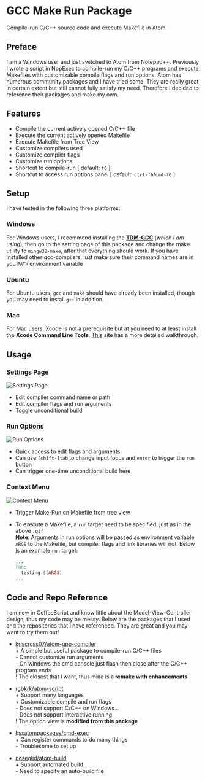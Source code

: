 # GCC Make Run Package

Compile-run C/C++ source code and execute Makefile in Atom.



## Preface

I am a Windows user and just switched to Atom from Notepad++. Previously I wrote a script in NppExec to compile-run my C/C++ programs and execute Makefiles with customizable compile flags and run options. Atom has numerous community packages and I have tried some. They are really great in certain extent but still cannot fully satisfy my need. Therefore I decided to reference their packages and make my own.



## Features

* Compile the current actively opened C/C++ file
* Execute the current actively opened Makefile
* Execute Makefile from Tree View
* Customize compilers used
* Customize compiler flags
* Customize run options
* Shortcut to compile-run [ default: `f6` ]
* Shortcut to access run options panel [ default: `ctrl-f6`/`cmd-f6` ]



## Setup
I have tested in the following three platforms:

### Windows
For Windows users, I recommend installing the [**TDM-GCC**](http://tdm-gcc.tdragon.net/) (*which I am using*), then go to the setting page of this package and change the make utility to `mingw32-make`, after that everything should work. If you have installed other gcc-compilers, just make sure their command names are in you `PATH` environment variable

### Ubuntu
For Ubuntu users, `gcc` and `make` should have already been installed, though you may need to install `g++` in addition.

### Mac
For Mac users, Xcode is not a prerequisite but at you need to at least install the **Xcode Command Line Tools**. [This](http://railsapps.github.io/xcode-command-line-tools.html) site has a more detailed walkthrough.



## Usage

### Settings Page
![Settings Page](https://raw.githubusercontent.com/tomlau10/gcc-make-run/master/images/settings.gif)
* Edit compiler command name or path
* Edit compiler flags and run arguments
* Toggle unconditional build

### Run Options
![Run Options](https://raw.githubusercontent.com/tomlau10/gcc-make-run/master/images/options.gif)
* Quick access to edit flags and arguments
* Can use `[shift-]tab` to change input focus and `enter` to trigger the `run` button
* Can trigger one-time unconditional build here

### Context Menu
![Context Menu](https://raw.githubusercontent.com/tomlau10/gcc-make-run/master/images/menu.gif)
* Trigger Make-Run on Makefile from tree view
* To execute a Makefile, a `run` target need to be specified, just as in the above `.gif`  
  **Note**: Arguments in run options will be passed as environment variable `ARGS` to the Makefile, but compiler flags and link libraries will not. Below is an example `run` target:  

  ```Makefile
  ...
  run:
    testing $(ARGS)
  ...
  ```



## Code and Repo Reference
I am new in CoffeeScript and know little about the Model-View-Controller design, thus my code may be messy. Below are the packages that I used and the repositories that I have referenced. They are great and you may want to try them out!
* [kriscross07/atom-gpp-compiler](https://atom.io/packages/gpp-compiler)  
  \+ A simple but useful package to compile-run C/C++ files  
  \- Cannot customize run arguments  
  \- On windows the cmd console just flash then close after the C/C++ program ends  
  \! The closest that I want, thus mine is a **remake with enhancements**  

* [rgbkrk/atom-script](https://atom.io/packages/script)  
  \+ Support many languages  
  \+ Customizable compile and run flags  
  \- Does not support C/C++ on Windows...  
  \- Does not support interactive running  
  \! The option view is **modified from this package**  

* [ksxatompackages/cmd-exec](https://atom.io/packages/command-executor)  
  \+ Can register commands to do many things  
  \- Troublesome to set up  

* [noseglid/atom-build](https://atom.io/packages/build)  
  \+ Support automated build  
  \- Need to specify an auto-build file  
